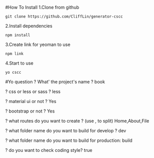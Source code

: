 #How To Install
1.Clone from github

    git clone https://github.com/CliffLin/generator-cscc

2.Install dependencies

    npm install
  
3.Create link for yeoman to use

    npm link
  
4.Start to use

    yo cscc
    
#Yo question
? What' the project's name ? book

? css or less or sass ? less

? material ui or not ? Yes

? bootstrap or not ? Yes

? what routes do you want to create ? (use , to split) Home,About,File

? what folder name do you want to build for develop ? dev

? what folder name do you want to build for production: build

? do you want to check coding style? true

